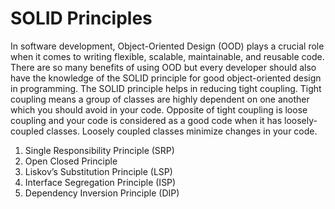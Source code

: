 # SOLID Principles

In software development, Object-Oriented Design (OOD) plays a crucial role when it comes to writing flexible, scalable, maintainable, and reusable code. There are so many benefits of using OOD but every developer should also have the knowledge of the SOLID principle for good object-oriented design in programming. The SOLID principle helps in reducing tight coupling. Tight coupling means a group of classes are highly dependent on one another which you should avoid in your code. Opposite of tight coupling is loose coupling and your code is considered as a good code when it has loosely-coupled classes. Loosely coupled classes minimize changes in your code.

1) Single Responsibility Principle (SRP)
2) Open Closed Principle
3) Liskov’s Substitution Principle (LSP)
4) Interface Segregation Principle (ISP)
5) Dependency Inversion Principle (DIP)

